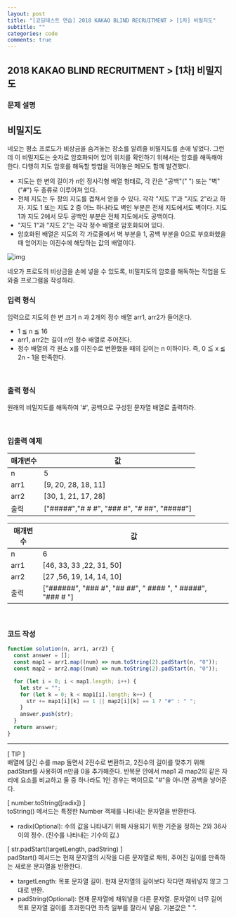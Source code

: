 ```yaml
---
layout: post
title: "[코딩테스트 연습] 2018 KAKAO BLIND RECRUITMENT > [1차] 비밀지도"
subtitle: ""
categories: code
comments: true
---
```


## 2018 KAKAO BLIND RECRUITMENT > [1차] 비밀지도

### 문제 설명

## 비밀지도

네오는 평소 프로도가 비상금을 숨겨놓는 장소를 알려줄 비밀지도를 손에 넣었다. 그런데 이 비밀지도는 숫자로 암호화되어 있어 위치를 확인하기 위해서는 암호를 해독해야 한다. 다행히 지도 암호를 해독할 방법을 적어놓은 메모도 함께 발견했다.

- 지도는 한 변의 길이가 n인 정사각형 배열 형태로, 각 칸은 "공백"(" ") 또는 "벽"("#") 두 종류로 이루어져 있다.
- 전체 지도는 두 장의 지도를 겹쳐서 얻을 수 있다. 각각 "지도 1"과 "지도 2"라고 하자. 지도 1 또는 지도 2 중 어느 하나라도 벽인 부분은 전체 지도에서도 벽이다. 지도 1과 지도 2에서 모두 공백인 부분은 전체 지도에서도 공백이다.
- "지도 1"과 "지도 2"는 각각 정수 배열로 암호화되어 있다.
- 암호화된 배열은 지도의 각 가로줄에서 벽 부분을 1, 공백 부분을 0으로 부호화했을 때 얻어지는 이진수에 해당하는 값의 배열이다.

![img](http://t1.kakaocdn.net/welcome2018/secret8.png)

네오가 프로도의 비상금을 손에 넣을 수 있도록, 비밀지도의 암호를 해독하는 작업을 도와줄 프로그램을 작성하라.
<br>

### 입력 형식

입력으로 지도의 한 변 크기 n 과 2개의 정수 배열 arr1, arr2가 들어온다.<br>

- 1 ≦ n ≦ 16
- arr1, arr2는 길이 n인 정수 배열로 주어진다.
- 정수 배열의 각 원소 x를 이진수로 변환했을 때의 길이는 n 이하이다. 즉, 0 ≦ x ≦ 2n - 1을 만족한다.

<br>

### 출력 형식

원래의 비밀지도를 해독하여 '#', 공백으로 구성된 문자열 배열로 출력하라.

<br>

### 입출력 예제

| 매개변수 | 값                                          |
| -------- | ------------------------------------------- |
| n        | 5                                           |
| arr1     | [9, 20, 28, 18, 11]                         |
| arr2     | [30, 1, 21, 17, 28]                         |
| 출력     | ["#####","# # #", "### #", "# ##", "#####"] |

| 매개변수 | 값                                                         |
| -------- | ---------------------------------------------------------- |
| n        | 6                                                          |
| arr1     | [46, 33, 33 ,22, 31, 50]                                   |
| arr2     | [27 ,56, 19, 14, 14, 10]                                   |
| 출력     | ["######", "### #", "## ##", " #### ", " #####", "### # "] |

<br>

### 코드 작성

```js
function solution(n, arr1, arr2) {
  const answer = [];
  const map1 = arr1.map((num) => num.toString(2).padStart(n, "0"));
  const map2 = arr2.map((num) => num.toString(2).padStart(n, "0"));

  for (let i = 0; i < map1.length; i++) {
    let str = "";
    for (let k = 0; k < map1[i].length; k++) {
      str += map1[i][k] == 1 || map2[i][k] == 1 ? "#" : " ";
    }
    answer.push(str);
  }
  return answer;
}
```

<hr>

[ TIP ]<br>
배열에 담긴 수를 map 돌면서 2진수로 변환하고, 2진수의 길이를 맞추기 위해 padStart를 사용하여 n만큼 0을 추가해준다.
반복문 안에서 map1 과 map2의 같은 자리에 요소를 비교하고 둘 중 하나라도 1인 경우는 벽이므로 "#"을 아니면 공백을 넣어준다.
<br>

[ number.toString([radix]) ]<br>
toString() 메서드는 특정한 Number 객체를 나타내는 문자열을 반환한다.

- radix(Optional): 수의 값을 나타내기 위해 사용되기 위한 기준을 정하는 2와 36사이의 정수. (진수를 나타내는 기수의 값.)
  <br>

[ str.padStart(targetLength, padString) ]<br>
padStart() 메서드는 현재 문자열의 시작을 다른 문자열로 채워, 주어진 길이를 만족하는 새로운 문자열을 반환한다.

- targetLength: 목표 문자열 길이. 현재 문자열의 길이보다 작다면 채워넣지 않고 그대로 반환.
- padString(Optional): 현재 문자열에 채워넣을 다른 문자열. 문자열이 너무 길어 목표 문자열 길이를 초과한다면 좌측 일부를 잘라서 넣음. 기본값은 " ".

<br>
